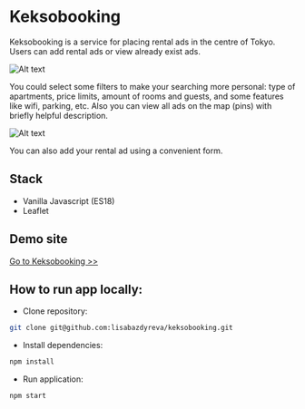 # Keksobooking

Keksobooking is a service for placing rental ads in the centre of Tokyo. Users can add rental ads or view already exist ads. 

![Alt text](https://github.com/lisabazdyreva/keksobooking/blob/master/.github/workflows/keksobooking-map.png "Keksobookig map with ads and filters")

You could select some filters to make your searching more personal: 
type of apartments, price limits, amount of rooms and guests, and some features like wifi, parking, etc. Also you can view all ads on the map (pins) with briefly helpful description.

![Alt text](https://github.com/lisabazdyreva/keksobooking/blob/master/.github/workflows/keksobooking-form.png "Keksobookig form add rental ad")

You can also add your rental ad using a convenient form.

## Stack

- Vanilla Javascript (ES18)
- Leaflet


## Demo site

[Go to Keksobooking >>](https://lisabazdyreva.github.io/keksobooking/)


## How to run app locally:



- Clone repository:
```bash
git clone git@github.com:lisabazdyreva/keksobooking.git
```

- Install dependencies:

```bash
npm install
```

- Run application:
```bash
npm start
```
